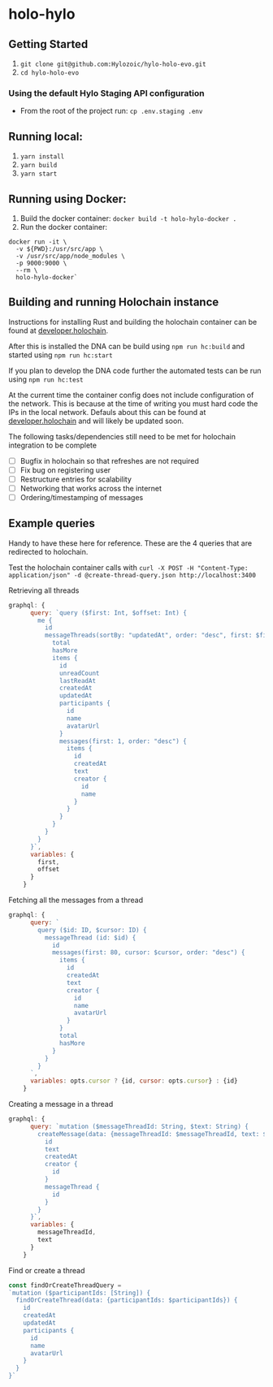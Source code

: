 # holo-hylo

## Getting Started

1. `git clone git@github.com:Hylozoic/hylo-holo-evo.git`
2. `cd hylo-holo-evo`

### Using the default Hylo Staging API configuration

  * From the root of the project run: `cp .env.staging .env`

## Running local:

1. `yarn install`
2. `yarn build`
3. `yarn start`

## Running using Docker:

1. Build the docker container: `docker build -t holo-hylo-docker .`
2. Run the docker container:
~~~
docker run -it \
  -v ${PWD}:/usr/src/app \
  -v /usr/src/app/node_modules \
  -p 9000:9000 \
  --rm \
  holo-hylo-docker`
~~~

## Building and running Holochain instance

Instructions for installing Rust and building the holochain container can be found at [developer.holochain](https://developer.holochain.org/start.html).

After this is installed the DNA can be build using
`npm run hc:build`
and started using
`npm run hc:start`

If you plan to develop the DNA code further the automated tests can be run using
`npm run hc:test`

At the current time the container config does not include configuration of the network. This is because at the time of writing you must hard code the IPs in the local network. Defauls about this can be found at [developer.holochain](https://developer.holochain.org/start.html) and will likely be updated soon.

The following tasks/dependencies still need to be met for holochain integration to be complete

- [ ] Bugfix in holochain so that refreshes are not required
- [ ] Fix bug on registering user
- [ ] Restructure entries for scalability
- [ ] Networking that works across the internet
- [ ] Ordering/timestamping of messages

## Example queries
Handy to have these here for reference. These are the 4 queries that are redirected to holochain.

Test the holochain container calls with
`curl -X POST -H "Content-Type: application/json" -d @create-thread-query.json http://localhost:3400`

Retrieving all threads
```javascript
graphql: {
      query: `query ($first: Int, $offset: Int) {
        me {
          id
          messageThreads(sortBy: "updatedAt", order: "desc", first: $first, offset: $offset) {
            total
            hasMore
            items {
              id
              unreadCount
              lastReadAt
              createdAt
              updatedAt
              participants {
                id
                name
                avatarUrl
              }
              messages(first: 1, order: "desc") {
                items {
                  id
                  createdAt
                  text
                  creator {
                    id
                    name
                  }
                }
              }
            }
          }
        }
      }`,
      variables: {
        first,
        offset
      }
    }
```

Fetching all the messages from a thread
```javascript
graphql: {
      query: `
        query ($id: ID, $cursor: ID) {
          messageThread (id: $id) {
            id
            messages(first: 80, cursor: $cursor, order: "desc") {
              items {
                id
                createdAt
                text
                creator {
                  id
                  name
                  avatarUrl
                }
              }
              total
              hasMore
            }
          }
        }
      `,
      variables: opts.cursor ? {id, cursor: opts.cursor} : {id}
    }
```

Creating a message in a thread
```javascript
graphql: {
      query: `mutation ($messageThreadId: String, $text: String) {
        createMessage(data: {messageThreadId: $messageThreadId, text: $text}) {
          id
          text
          createdAt
          creator {
            id
          }
          messageThread {
            id
          }
        }
      }`,
      variables: {
        messageThreadId,
        text
      }
    }
```

Find or create a thread
```javascript
const findOrCreateThreadQuery =
`mutation ($participantIds: [String]) {
  findOrCreateThread(data: {participantIds: $participantIds}) {
    id
    createdAt
    updatedAt
    participants {
      id
      name
      avatarUrl
    }
  }
}`
```
